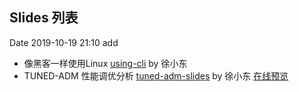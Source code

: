 
## Slides 列表

Date 2019-10-19 21:10 add 

- 像黑客一样使用Linux [using-cli](https://github.com/xuxiaodong/using-cli) by 徐小东
- TUNED-ADM 性能调优分析 [tuned-adm-slides](https://github.com/xuxiaodong/tuned-adm-slides) by 徐小东
  [在线预览](https://talk.linuxtoy.org/tuned-adm-slides/#slide=1)
